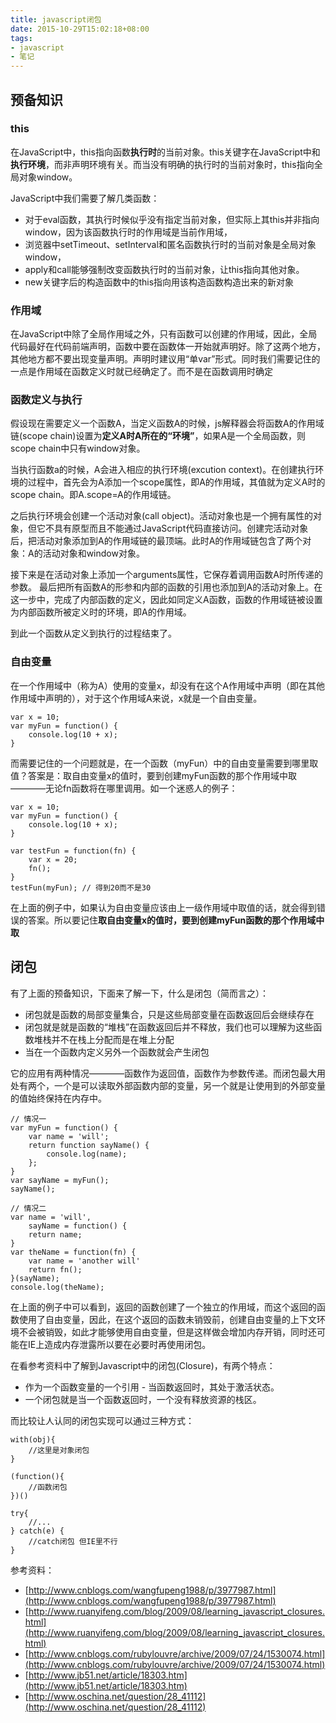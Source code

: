 ```yaml
---
title: javascript闭包
date: 2015-10-29T15:02:18+08:00
tags:
- javascript
- 笔记
---
```


## 预备知识

### this

在JavaScript中，this指向函数**执行时**的当前对象。this关键字在JavaScript中和**执行环境**，而非声明环境有关。而当没有明确的执行时的当前对象时，this指向全局对象window。

<!-- more -->

JavaScript中我们需要了解几类函数：

- 对于eval函数，其执行时候似乎没有指定当前对象，但实际上其this并非指向window，因为该函数执行时的作用域是当前作用域，
- 浏览器中setTimeout、setInterval和匿名函数执行时的当前对象是全局对象window，
- apply和call能够强制改变函数执行时的当前对象，让this指向其他对象。
- new关键字后的构造函数中的this指向用该构造函数构造出来的新对象

### 作用域

在JavaScript中除了全局作用域之外，只有函数可以创建的作用域，因此，全局代码最好在代码前端声明，函数中要在函数体一开始就声明好。除了这两个地方，其他地方都不要出现变量声明。声明时建议用“单var”形式。同时我们需要记住的一点是作用域在函数定义时就已经确定了。而不是在函数调用时确定

### 函数定义与执行

假设现在需要定义一个函数A，当定义函数A的时候，js解释器会将函数A的作用域链(scope chain)设置为**定义A时A所在的“环境”**，如果A是一个全局函数，则scope chain中只有window对象。

当执行函数a的时候，A会进入相应的执行环境(excution context)。在创建执行环境的过程中，首先会为A添加一个scope属性，即A的作用域，其值就为定义A时的scope chain。即A.scope=A的作用域链。

之后执行环境会创建一个活动对象(call object)。活动对象也是一个拥有属性的对象，但它不具有原型而且不能通过JavaScript代码直接访问。创建完活动对象后，把活动对象添加到A的作用域链的最顶端。此时A的作用域链包含了两个对象：A的活动对象和window对象。

接下来是在活动对象上添加一个arguments属性，它保存着调用函数A时所传递的参数。
最后把所有函数A的形参和内部的函数的引用也添加到A的活动对象上。在这一步中，完成了内部函数的定义，因此如同定义A函数，函数的作用域链被设置为内部函数所被定义时的环境，即A的作用域。

到此一个函数从定义到执行的过程结束了。

### 自由变量

在一个作用域中（称为A）使用的变量x，却没有在这个A作用域中声明（即在其他作用域中声明的），对于这个作用域A来说，x就是一个自由变量。

```
var x = 10;
var myFun = function() {
    console.log(10 + x);
}
```

而需要记住的一个问题就是，在一个函数（myFun）中的自由变量需要到哪里取值？答案是：取自由变量x的值时，要到创建myFun函数的那个作用域中取————无论fn函数将在哪里调用。如一个迷惑人的例子：

```
var x = 10;
var myFun = function() {
    console.log(10 + x);
}

var testFun = function(fn) {
    var x = 20;
    fn();
}
testFun(myFun); // 得到20而不是30 
```

在上面的例子中，如果认为自由变量应该由上一级作用域中取值的话，就会得到错误的答案。所以要记住**取自由变量x的值时，要到创建myFun函数的那个作用域中取**

## 闭包

有了上面的预备知识，下面来了解一下，什么是闭包（简而言之）：

- 闭包就是函数的局部变量集合，只是这些局部变量在函数返回后会继续存在
- 闭包就是就是函数的“堆栈”在函数返回后并不释放，我们也可以理解为这些函数堆栈并不在栈上分配而是在堆上分配
- 当在一个函数内定义另外一个函数就会产生闭包

它的应用有两种情况————函数作为返回值，函数作为参数传递。而闭包最大用处有两个，一个是可以读取外部函数内部的变量，另一个就是让使用到的外部变量的值始终保持在内存中。

```
// 情况一
var myFun = function() {
    var name = 'will';
    return function sayName() {
        console.log(name);
    };
}
var sayName = myFun();
sayName();

// 情况二
var name = 'will',
    sayName = function() {
    return name;
}
var theName = function(fn) {
    var name = 'another will'
    return fn();
}(sayName);
console.log(theName);
```

在上面的例子中可以看到，返回的函数创建了一个独立的作用域，而这个返回的函数使用了自由变量，因此，在这个返回的函数未销毁前，创建自由变量的上下文环境不会被销毁，如此才能够使用自由变量，但是这样做会增加内存开销，同时还可能在IE上造成内存泄露所以要在必要时再使用闭包。

在看参考资料中了解到Javascript中的闭包(Closure)，有两个特点：

- 作为一个函数变量的一个引用 - 当函数返回时，其处于激活状态。
- 一个闭包就是当一个函数返回时，一个没有释放资源的栈区。

而比较让人认同的闭包实现可以通过三种方式：
```
with(obj){
    //这里是对象闭包
}

(function(){
    //函数闭包
})()

try{
    //...
} catch(e) {
    //catch闭包 但IE里不行
}
```

参考资料：

- [http://www.cnblogs.com/wangfupeng1988/p/3977987.html](http://www.cnblogs.com/wangfupeng1988/p/3977987.html)
- [http://www.ruanyifeng.com/blog/2009/08/learning_javascript_closures.html](http://www.ruanyifeng.com/blog/2009/08/learning_javascript_closures.html)
- [http://www.cnblogs.com/rubylouvre/archive/2009/07/24/1530074.html](http://www.cnblogs.com/rubylouvre/archive/2009/07/24/1530074.html)
- [http://www.jb51.net/article/18303.htm](http://www.jb51.net/article/18303.htm)
- [http://www.oschina.net/question/28_41112](http://www.oschina.net/question/28_41112)